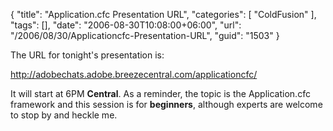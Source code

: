 {
	"title": "Application.cfc Presentation URL",
	"categories": [
		"ColdFusion"
	],
	"tags": [],
	"date": "2006-08-30T10:08:00+06:00",
	"url": "/2006/08/30/Applicationcfc-Presentation-URL",
	"guid": "1503"
}

The URL for tonight's presentation is:

<a href="http://adobechats.adobe.breezecentral.com/applicationcfc/">http://adobechats.adobe.breezecentral.com/applicationcfc/</a>

It will start at 6PM <b>Central</b>. As a reminder, the topic is the Application.cfc framework and this session is for <b>beginners</b>, although experts are welcome to stop by and heckle me.